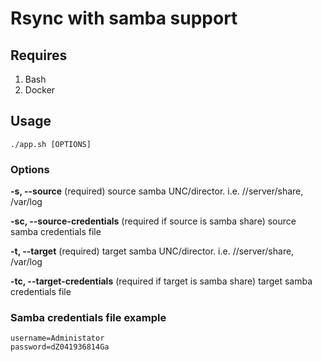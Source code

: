 # Rsync with samba support

## Requires
1. Bash
1. Docker 

## Usage
```
./app.sh [OPTIONS]
```
### Options
**-s, --source** (required) source samba UNC/director. i.e. //server/share, /var/log

**-sc, --source-credentials** (required if source is samba share) source samba credentials file

**-t, --target** (required) target samba UNC/director. i.e. //server/share, /var/log

**-tc, --target-credentials** (required if target is samba share) target samba credentials file

### Samba credentials file example
```
username=Administator
password=dZ041936814Ga
```